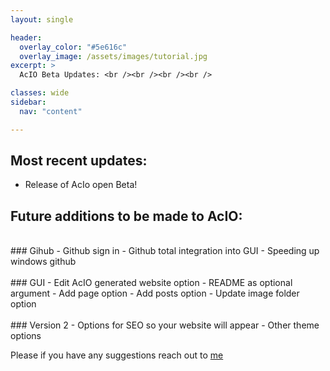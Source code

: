 ```yaml
---
layout: single

header:
  overlay_color: "#5e616c"
  overlay_image: /assets/images/tutorial.jpg
excerpt: >
  AcIO Beta Updates: <br /><br /><br /><br />

classes: wide 
sidebar:
  nav: "content" 

---
```

## Most recent updates:
- Release of AcIo open Beta!

## Future additions to be made to AcIO:
<br />
### Gihub
- Github sign in
- Github total integration into GUI
- Speeding up windows github
<br /><br />
### GUI
- Edit AcIO generated website option
- README as optional argument
- Add page option
- Add posts option
- Update image folder option
<br /><br />
### Version 2
- Options for SEO so your website will appear 
- Other theme options

Please if you have any suggestions reach out to [me](mailto:zquinlan@gmail.com)